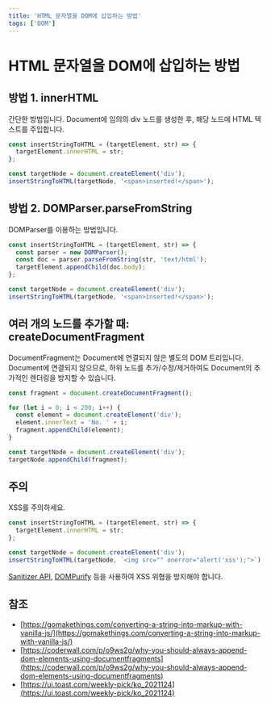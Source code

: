 ```yaml
---
title: 'HTML 문자열을 DOM에 삽입하는 방법'
tags: ['DOM']
---
```


# HTML 문자열을 DOM에 삽입하는 방법

## 방법 1. innerHTML

간단한 방법입니다.
Document에 임의의 div 노드를 생성한 후, 해당 노드에 HTML 텍스트를 주입합니다.

```javascript
const insertStringToHTML = (targetElement, str) => {
  targetElement.innerHTML = str;
};

const targetNode = document.createElement('div');
insertStringToHTML(targetNode, '<span>inserted!</span>');
```

## 방법 2. DOMParser.parseFromString

DOMParser를 이용하는 방법입니다.

```javascript
const insertStringToHTML = (targetElement, str) => {
  const parser = new DOMParser();
  const doc = parser.parseFromString(str, 'text/html');
  targetElement.appendChild(doc.body);
};

const targetNode = document.createElement('div');
insertStringToHTML(targetNode, '<span>inserted!</span>');
```

## 여러 개의 노드를 추가할 때: createDocumentFragment

DocumentFragment는 Document에 연결되지 않은 별도의 DOM 트리입니다.
Document에 연결되지 않으므로, 하위 노드를 추가/수정/제거하여도 Document의 추가적인 렌더링을 방지할 수 있습니다.

```javascript
const fragment = document.createDocumentFragment();

for (let i = 0; i < 200; i++) {
  const element = document.createElement('div');
  element.innerText = 'No. ' + i;
  fragment.appendChild(element);
}

const targetNode = document.createElement('div');
targetNode.appendChild(fragment);
```

## 주의

XSS를 주의하세요.

```javascript
const insertStringToHTML = (targetElement, str) => {
  targetElement.innerHTML = str;
};

const targetNode = document.createElement('div');
insertStringToHTML(targetNode, `<img src="" onerror="alert('xss');">`);
```

[Sanitizer API](https://wicg.github.io/sanitizer-api/), [DOMPurify](https://github.com/cure53/DOMPurify) 등을 사용하여 XSS 위협을 방지해야 합니다.


## 참조

* [https://gomakethings.com/converting-a-string-into-markup-with-vanilla-js/](https://gomakethings.com/converting-a-string-into-markup-with-vanilla-js/)
* [https://coderwall.com/p/o9ws2g/why-you-should-always-append-dom-elements-using-documentfragments](https://coderwall.com/p/o9ws2g/why-you-should-always-append-dom-elements-using-documentfragments)
* [https://ui.toast.com/weekly-pick/ko_2021124](https://ui.toast.com/weekly-pick/ko_2021124)
